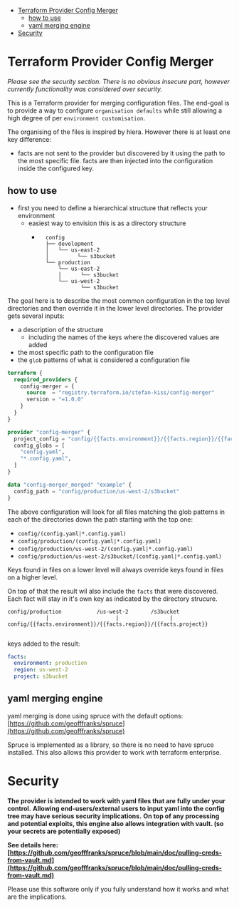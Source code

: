 <!-- TOC -->
* [Terraform Provider Config Merger](#terraform-provider-config-merger)
  * [how to use](#how-to-use)
  * [yaml merging engine](#yaml-merging-engine)
* [Security](#security)
<!-- TOC -->
# Terraform Provider Config Merger

_Please see the security section. There is no obvious insecure part, however currently functionality was considered over security._

This is a Terraform provider for merging configuration files.
The end-goal is to provide a way to configure `organisation defaults` while still allowing a high degree of per `environment customisation`.

The organising of the files is inspired by hiera. However there is at least one key difference:

- facts are not sent to the provider but discovered by it using the path to the most specific file. facts are then injected into the configuration inside the configured key.

## how to use

- first you need to define a hierarchical structure that reflects your environment
  - easiest way to envision this is as a directory structure
    - ```shell
        config
        ├── development
        │   └── us-east-2
        │         └── s3bucket
        └── production
            └── us-east-2
            │      └── s3bucket
            └── us-west-2
                   └── s3bucket
      ```

The goal here is to describe the most common configuration in the top level directories and then override it in the lower level directories.
The provider gets several inputs:

- a description of the structure
  - including the names of the keys where the discovered values are added
- the most specific path to the configuration file
- the `glob` patterns of what is considered a configuration file
 

```terraform
terraform {
  required_providers {
    config-merger = {
      source  = "registry.terraform.io/stefan-kiss/config-merger"
      version = "=1.0.0"
    }
  }
}

provider "config-merger" {
  project_config = "config/{{facts.environment}}/{{facts.region}}/{{facts.project}}"
  config_globs = [
    "config.yaml",
    "*.config.yaml",
  ]
}

data "config-merger_merged" "example" {
  config_path = "config/production/us-west-2/s3bucket"
}
```

The above configuration will look for all files matching the glob patterns in each of the directories down the path starting with the top one:
- `config/(config.yaml|*.config.yaml)`
- `config/production/(config.yaml|*.config.yaml)`
- `config/production/us-west-2/(config.yaml|*.config.yaml)`
- `config/production/us-west-2/s3bucket/(config.yaml|*.config.yaml)`

Keys found in files on a lower level will always override keys found in files on a higher level.

On top of that the result wil also include the `facts` that were discovered. Each fact will stay in it's own key as indicated by the directory strucure.

```shell
config/production           /us-west-2       /s3bucket
            |                     |                |  
config/{{facts.environment}}/{{facts.region}}/{{facts.project}}
    
```

keys added to the result: 
```yaml
facts:
  environment: production
  region: us-west-2
  project: s3bucket
```


## yaml merging engine

yaml merging is done using spruce with the default options:
[https://github.com/geofffranks/spruce](https://github.com/geofffranks/spruce)

Spruce is implemented as a library, so there is no need to have spruce installed. This also allows this provider to work with terraform enterprise.

# Security

**The provider is intended to work with yaml files that are fully under your control.**
**Allowing end-users/external users to input yaml into the config tree may have serious security implications.**
**On top of any processing and potential exploits, this engine also allows integration with vault. (so your secrets are potentially exposed)** 

**See details here: [https://github.com/geofffranks/spruce/blob/main/doc/pulling-creds-from-vault.md](https://github.com/geofffranks/spruce/blob/main/doc/pulling-creds-from-vault.md)**

Please use this software only if you fully understand how it works and what are the implications.
